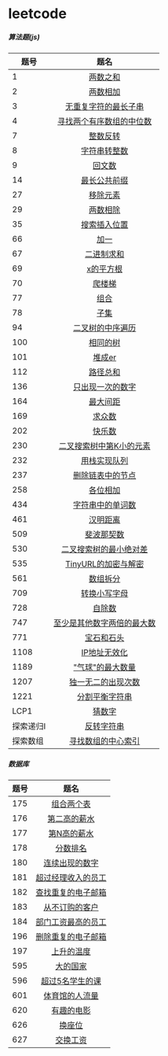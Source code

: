 # leetcode

##### 算法题(js)

题号 | 题名
| - | :-: 
1 | [两数之和](https://github.com/thesecondlight/leetcode/blob/master/code/1-two-sum.js)
2 | [两数相加](https://github.com/thesecondlight/leetcode/blob/master/code/2-add-two-numbers.js)
3 | [无重复字符的最长子串](https://github.com/thesecondlight/leetcode/blob/master/code/3-longest-substring-without-repeating-characters.js)
4 | [寻找两个有序数组的中位数](https://github.com/thesecondlight/leetcode/blob/master/code/4-median-of-two-sorted-arrays.js)
7 | [整数反转](https://github.com/thesecondlight/leetcode/blob/master/code/7-reverse-integer.js)
8 | [字符串转整数](https://github.com/thesecondlight/leetcode/blob/master/code/8-string-to-integer-atoi.js)
9 | [回文数](https://github.com/thesecondlight/leetcode/blob/master/code/9-palindrome-number.js)
14 | [最长公共前缀](https://github.com/thesecondlight/leetcode/blob/master/code/14-longest-common-prefix.js)
27 | [移除元素](https://github.com/thesecondlight/leetcode/blob/master/code/27-remove-element.js)
29 | [两数相除](https://github.com/thesecondlight/leetcode/blob/master/code/29-divide-two-integers.js)
35 | [搜索插入位置](https://github.com/thesecondlight/leetcode/blob/master/code/35-search-insert-position.js)
66 | [加一](https://github.com/thesecondlight/leetcode/blob/master/code/66-plus-one.js)
67 | [二进制求和](https://github.com/thesecondlight/leetcode/blob/master/code/67-add-binary.js)
69 | [x的平方根](https://github.com/thesecondlight/leetcode/blob/master/code/69-sqrtx.js)
70 | [爬楼梯](https://github.com/thesecondlight/leetcode/blob/master/code/70-climbing-stairs.js)
77 | [组合](https://github.com/thesecondlight/leetcode/blob/master/code/77-combinations.js)
78 | [子集](https://github.com/thesecondlight/leetcode/blob/master/code/78-subsets.js)
94 | [二叉树的中序遍历](https://github.com/thesecondlight/leetcode/blob/master/code/94-binary-tree-inorder-traversal.js)
100 | [相同的树](https://github.com/thesecondlight/leetcode/blob/master/code/100-same-tree.js)
101 | [堆成er](101-symmetric-tree.js)
112 | [路径总和](https://github.com/thesecondlight/leetcode/blob/master/code/112-path-sum.js)
136 | [只出现一次的数字](https://github.com/thesecondlight/leetcode/blob/master/code/136-single-number.js)
164 | [最大间距](https://github.com/thesecondlight/leetcode/blob/master/code/164-maximum-gap.js)
169 | [求众数](https://github.com/thesecondlight/leetcode/blob/master/code/169-majority-element.js)
202 | [快乐数](https://github.com/thesecondlight/leetcode/blob/master/code/202-happy-number.js)
230 | [二叉搜索树中第K小的元素](https://github.com/thesecondlight/leetcode/blob/master/code/230-kth-smallest-element-in-a-bst.js)
232 | [用栈实现队列](https://github.com/thesecondlight/leetcode/blob/master/code/232-implement-queue-using-stacks.js)
237 | [删除链表中的节点](https://github.com/thesecondlight/leetcode/blob/master/code/237-delete-node-in-a-linked-list.js)
258 | [各位相加](https://github.com/thesecondlight/leetcode/blob/master/code/258-add-digits.js)
434 | [字符串中的单词数](https://github.com/thesecondlight/leetcode/blob/master/code/434-number-of-segments-in-a-string.js)
461 | [汉明距离](https://github.com/thesecondlight/leetcode/blob/master/code/461-hamming-distance.js)
509 | [斐波那契数](https://github.com/thesecondlight/leetcode/blob/master/code/509-fibonacci-number.js)
530 | [二叉搜索树的最小绝对差](https://github.com/thesecondlight/leetcode/blob/master/code/530-minimum-absolute-difference-in-bst.js)
535 | [TinyURL的加密与解密](https://github.com/thesecondlight/leetcode/blob/master/code/535-encode-and-decode-tinyurl.js)
561 | [数组拆分](https://github.com/thesecondlight/leetcode/blob/master/code/array-partition-i.js)
709 | [转换小写字母](https://github.com/thesecondlight/leetcode/blob/master/code/709-to-lower-case.js)
728 | [自除数](https://github.com/thesecondlight/leetcode/blob/master/code/728-self-dividing-numbers.js)
747 | [至少是其他数字两倍的最大数](https://github.com/thesecondlight/leetcode/blob/master/code/747-largest-number-at-least-twice-of-others.js)
771 | [宝石和石头](https://github.com/thesecondlight/leetcode/blob/master/code/771-jewels-and-stones.js)
1108 | [IP地址无效化](https://github.com/thesecondlight/leetcode/blob/master/code/1108-defanging-an-ip-address.js)
1189 | ["气球"的最大数量](https://github.com/thesecondlight/leetcode/blob/master/code/1189-maximum-number-of-balloons.js)
1207 | [独一无二的出现次数](https://github.com/thesecondlight/leetcode/blob/master/code/1207-unique-number-of-occurrences.js)
1221 | [分割平衡字符串](https://github.com/thesecondlight/leetcode/blob/master/code/1221-split-a-string-in-balanced-strings)
LCP1 | [猜数字](https://github.com/thesecondlight/leetcode/blob/master/code/LCP1-guess-numbers.js)
探索递归I | [反转字符串](https://github.com/thesecondlight/leetcode/blob/master/code/TI-reverseString.js)
探索数组 | [寻找数组的中心索引](https://github.com/thesecondlight/leetcode/blob/master/code/pivotIndex.js)
##### 数据库

题号 | 题名
| - | :-: 
175 | [组合两个表](https://github.com/thesecondlight/leetcode/blob/master/sql/175-two-sum.md)
176 | [第二高的薪水](https://github.com/thesecondlight/leetcode/blob/master/sql/176-second-highest-salary.md)
177 | [第N高的薪水](https://github.com/thesecondlight/leetcode/blob/master/sql/177-nth-highest-salary.md)
178 | [分数排名](https://github.com/thesecondlight/leetcode/blob/master/sql/178-rank-scores.md)
180 | [连续出现的数字](https://github.com/thesecondlight/leetcode/blob/master/sql/180-consecutive-numbers.md)
181 | [超过经理收入的员工](https://github.com/thesecondlight/leetcode/blob/master/sql/181-employees-earning-more-than-their-managers.md)
182 | [查找重复的电子邮箱](https://github.com/thesecondlight/leetcode/blob/master/sql/182-duplicate-emails.md)
183 | [从不订购的客户](https://github.com/thesecondlight/leetcode/blob/master/sql/183-customers-who-never-order.md)
184 | [部门工资最高的员工](https://github.com/thesecondlight/leetcode/blob/master/sql/184-department-highest-salary.md)
196 | [删除重复的电子邮箱](https://github.com/thesecondlight/leetcode/blob/master/sql/196-delete-duplicate-emails.md)
197 | [上升的温度](https://github.com/thesecondlight/leetcode/blob/master/sql/197-rising-temperature.md)
595 | [大的国家](https://github.com/thesecondlight/leetcode/blob/master/sql/595-big-countries.md)
596 | [超过5名学生的课](https://github.com/thesecondlight/leetcode/blob/master/sql/596-classes-more-than-5-students.md)
601 | [体育馆的人流量](https://github.com/thesecondlight/leetcode/blob/master/sql/601-human-traffic-of-stadium.md)
620 | [有趣的电影](https://github.com/thesecondlight/leetcode/blob/master/sql/620-not-boring-movies.md)
626 | [换座位](https://github.com/thesecondlight/leetcode/blob/master/sql/626-exchange-seats.md)
627 | [交换工资](https://github.com/thesecondlight/leetcode/blob/master/sql/627-swap-salary.md)
